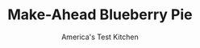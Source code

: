 ---
layout: ../../layouts/MarkdownPostLayout.astro
title: Make-Ahead Blueberry Pie
author: America's Test Kitchen
pubDate: 2023-03-15
description: "The crust split. Blueberries burned on the oven floor. The soupy filling required a spoon to eat. How could freezing an unbaked pie cause so much aggravation?"
image_url: https://res.cloudinary.com/hksqkdlah/image/upload/ar_1:1,c_fill,dpr_2.0,f_auto,fl_lossy.progressive.strip_profile,g_faces:auto,q_auto:low,w_344/41028-sfs-make-ahead-blueberry-pie-012
tags: ["Desserts or Baked Goods","Fruit","Make Ahead","Dessert Pies","Fruit Desserts"]
calories: 3155
protein: 2
carbohydrates: 67
fats: 
fiber: 4
ingredients: ["1 recipe, Double-Crust Pie Dough (see note)","4 tablespoons, unsalted butter, melted","4 whole, graham crackers, crushed to fine crumbs","30 ounces (6 cups), blueberries","1 1/4 cups, dried cranberries","3/4 cup (5¼ ounces), sugar","2 tablespoons, Minute tapioca","2 teaspoons, lemon juice","1/4 teaspoon, salt"]
serves: 8
time: "2½ hours, plus 1 hour freezing and 2 hours cooling"
instructions: ["PREPARE CRUSTS On lightly floured surface, roll 1 dough into 12-inch circle (if using store-bought dough, you do not need to roll either crust). Transfer to 9-inch pie plate. Brush crust with 2 tablespoons melted butter and sprinkle with half of cracker crumbs. Cover with plastic and refrigerate 30 minutes. Roll second dough into 12-inch circle and brush with remaining butter, leaving 1-inch border around edge. Refrigerate, covered, on large plate for 30 minutes.","MAKING FILLING Heat 4 cups blueberries and cranberries in saucepan over medium heat, stirring occasionally and mashing slightly, until blueberries break down and mixture is thickened, 8 to 10 minutes (mixture should measure 1 1/4 cups). Let cool slightly, then stir in sugar, tapioca, lemon juice, salt, and remaining blueberries. Refrigerate until cool, about 15 minutes.","ASSEMBLE PIE Transfer filling to dough-lined pie plate. Sprinkle remaining cracker crumbs over filling. Following photo 2 of the attached step by step \"A Crust That's Fit for the Freezer,\" fold lip of bottom crust inward over filling. Brush border of dough with water, then arrange top crust, buttered-side down, over pie. Crimp edges of pie. Cut six 1-inch slits about 1 inch from crust and four 1-inch slits near center of pie. Allow pie to firm in freezer for 1 hour. Once pie is firm, wrap it tightly with plastic, then aluminum foil. Freeze for up to 2 months.","BAKE PIE Adjust oven rack to lowest position and heat oven to 375 degrees. Bake until juices are bubbling and crust is golden brown, about 80 minutes. Let cool on wire rack at least 2 hours. Serve."]
nutrition: ["119 mg Potassium","43 mg Phosphorus","18 mg Calcium","1 mg Iron","13 mg Magnesium","224 mg Sodium","14 g Fat","1 mg Niacin (B3)","5 g Monounsaturated","2 g Polyunsaturated","10 mg Vitamin C","15 mg Cholesterol","5 g Saturated","4 g Fiber","19 µg Folic acid","10 µg Folate (food)","43 g Sugars","25 µg Vitamin K","100 g Water","67 g Carbs","44 µg Folate equivalent (total)","2 g Protein","1 mg Vitamin E","51 µg Vitamin A","394 kcal Energy","18 g Sugars, added","3155 calories"]
notes: "Both fresh and frozen berries will work, but frozen berries will need to cook a few minutes longer in step 2. Use our Double-Crust Pie Dough recipe (related), or use one 15-ounce box Pillsbury Just Unroll! pie crust."
---